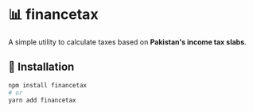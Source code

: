 # 📊 financetax

A simple utility to calculate taxes based on **Pakistan's income tax slabs**.

## 🚀 Installation

```bash
npm install financetax
# or
yarn add financetax
